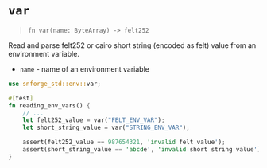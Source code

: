 # `var`

> `fn var(name: ByteArray) -> felt252`

Read and parse felt252 or cairo short string (encoded as felt) value from an environment variable.

- `name` - name of an environment variable

```rust
use snforge_std::env::var;

#[test]
fn reading_env_vars() {
    // ...
    let felt252_value = var("FELT_ENV_VAR");
    let short_string_value = var("STRING_ENV_VAR");

    assert(felt252_value == 987654321, 'invalid felt value');
    assert(short_string_value == 'abcde', 'invalid short string value');
}
```
